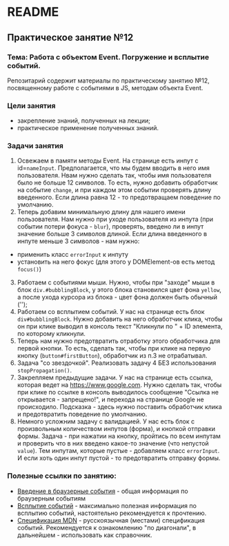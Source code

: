 # README

## Практическое занятие №12

### Тема: Работа с объектом Event. Погружение и всплытие событий.

Репозитарий содержит материалы по практическому занятию №12, посвященному работе с событиями в JS, методам объекта Event.

### Цели занятия
- закрепление знаний, полученных на лекции;
- практическое применение полученных знаний.

### Задачи занятия
1. Освежаем в памяти методы Event. На странице есть инпут с id=`nameInput`. Предполагается, что мы будем вводить в него имя пользователя. Нвам нужно сделать так, чтобы имя пользователя было не больше 12 символов. То есть, нужно добавить обработчик на событие `change`, и при каждом этом событии проверять длину введенного. Если длина равна 12 - то предотвращаем поведение по умолчанию.
2. Теперь добавим минимальную длину для нашего имени пользователя. Нам нужно при уходе пользователя из инпута (при событии потери фокуса - `blur`), проверять, введено ли в инпут значение больше 3 символов длиной. Если длина введенного в инпуте меньше 3 символов - нам нужно:
 - применить класс `errorInput` к инпуту
 - установить на него фокус (для этого у DOMElement-ов есть метод `focus()`)
3. Работаем с событиями мыши. Нужно, чтобы при "заходе" мыши в блок `div.#bubblingBlock`, у этого блока становился цвет фона `yellow`, а после ухода курсора из блока - цвет фона должен быть обычный ('');
4. Работаем со всплытием событий. У нас на странице есть блок `div#bubblingBlock`. Нужно добавить на него обработчик клика, чтобы он при клике выводил в консоль текст "Кликнули по " + ID элемента, по которому кликнули.
5. Теперь нам нужно предотвратить отработку этого обработчика для первой кнопки. То есть, сделать так, чтобы при клике на первую кнопку (`button#firstButton`), обработчик из п.3 не отрабатывал.
6. Задача "со звездочкой". Реализовать задачу 4 БЕЗ использования `stopPropagation()`.
7. Закрепляем предыдущие задачи. У нас на странице есть ссылка, которая ведет на https://www.google.com. Нужно сделать так, чтобы при клике по ссылке в консоль выводилось сообщение "Ссылка не открывается - запрещено!", и перехода на странице Google не происходило. Подсказка - здесь нужно поставить обработчик клика и предотвратить поведение по умолчанию.
8. Немного усложним задачу с валидацией. У нас есть блок с произвольным количеством инпутов (форма), и кнопкой отправки формы. Задача - при нажатии на кнопку, пройтись по всем инпутам и проверить что в них введено какое-то значение (что непустой `value`). Тем инпутам, которые пустые - добавляем класс `errorInput`. И если хоть один инпут
пустой - то предотвратить отправку формы.

### Полезные ссылки по занятию:
 - [Введение в браузерные события](https://learn.javascript.ru/introduction-browser-events#event-object) - общая информация по браузерным событиям
 - [Всплытие событий](https://learn.javascript.ru/bubbling-and-capturing) - максимально полезная информация по всплытию событий, настоятельно рекомендуется к прочтению.
 - [Спецификация MDN](https://developer.mozilla.org/ru/docs/Web/API/Event) - русскоязычная (местами) спецификация событий. Рекомендуется к ознакомлению "по диагонали", в дальнейшем - использовать как справочник.